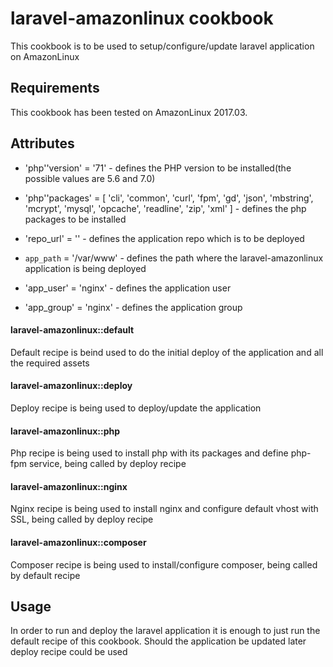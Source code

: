 laravel-amazonlinux cookbook
===================
This cookbook is to be used to setup/configure/update laravel application on AmazonLinux


Requirements
------------
This cookbook has been tested on AmazonLinux 2017.03.


Attributes
----------
- 'php''version' = '71' - defines the PHP version to be installed(the possible values are 5.6 and 7.0)
- 'php''packages' = [ 'cli', 'common', 'curl', 'fpm', 'gd', 'json', 'mbstring', 'mcrypt', 'mysql', 'opcache', 'readline', 'zip', 'xml' ] - defines the php packages to be installed

- 'repo_url' = '' - defines the application repo which is to be deployed
- `app_path` = '/var/www' - defines the path where the laravel-amazonlinux application is being deployed
- 'app_user' = 'nginx' - defines the application user 
- 'app_group' = 'nginx' - defines the application group


#### laravel-amazonlinux::default
Default recipe is beind used to do the initial deploy of the application and all the required assets

#### laravel-amazonlinux::deploy
Deploy recipe is being used to deploy/update the application

#### laravel-amazonlinux::php
Php recipe is being used to install php with its packages and define php-fpm service, being called by deploy recipe

#### laravel-amazonlinux::nginx
Nginx recipe is being used to install nginx and configure default vhost with SSL, being called by deploy recipe

#### laravel-amazonlinux::composer
Composer recipe is being used to install/configure composer, being called by default recipe

Usage
-----

In order to run and deploy the laravel application it is enough to just run the default recipe of this cookbook.
Should the application be updated later deploy recipe could be used